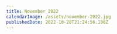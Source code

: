 ```yaml
---
title: November 2022
calendarImage: /assets/november-2022.jpg
publishedDate: 2022-10-28T21:24:56.190Z
---
```

